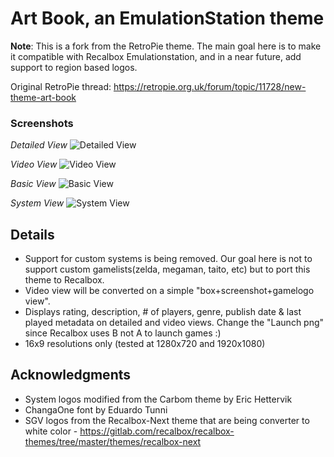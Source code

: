 # Art Book, an EmulationStation theme

**Note**: This is a fork from the RetroPie theme. The main goal here is to make it compatible with
Recalbox Emulationstation, and in a near future, add support to region based logos.

Original RetroPie thread: https://retropie.org.uk/forum/topic/11728/new-theme-art-book

### Screenshots

*Detailed View*
![Detailed View](http://i.imgur.com/BVkhz56.png)

*Video View*
![Video View](http://i.imgur.com/7QDFPud.png)

*Basic View*
![Basic View](http://i.imgur.com/YH4oAci.png)

*System View*
![System View](http://i.imgur.com/VsXBB6E.png)

## Details

- Support for custom systems is being removed. Our goal here is not to support custom gamelists(zelda, megaman, taito, etc) but to port this theme to Recalbox.
- Video view will be converted on a simple "box+screenshot+gamelogo view".
- Displays rating, description, # of players, genre, publish date & last played metadata on detailed and video views. Change the "Launch png" since Recalbox uses B not A to launch games :)
- 16x9 resolutions only (tested at 1280x720 and 1920x1080)

## Acknowledgments

- System logos modified from the Carbom theme by Eric Hettervik
- ChangaOne font by Eduardo Tunni
- SGV logos from the Recalbox-Next theme that are being converter to white color - https://gitlab.com/recalbox/recalbox-themes/tree/master/themes/recalbox-next
